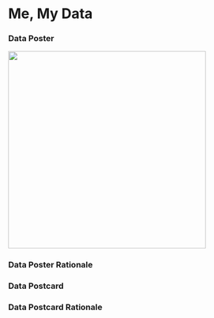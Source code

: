# Me, My Data  #

### Data Poster ###
<img src="/major-studio-1/photos/dataposter.png" width="400">  <br>

### Data Poster Rationale ###

### Data Postcard ###

### Data Postcard Rationale ###





